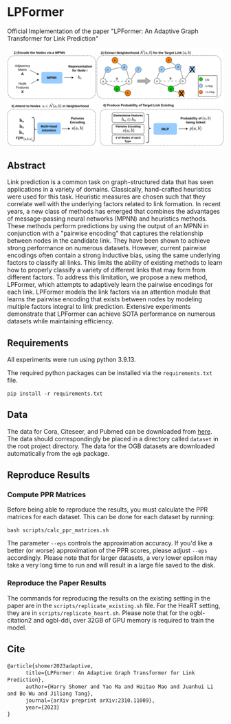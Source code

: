 # LPFormer

Official Implementation of the paper "LPFormer: An Adaptive Graph Transformer for Link Prediction"

![Framework](https://raw.githubusercontent.com/HarryShomer/LPFormer/master/LPFormer-Framework.png)

## Abstract
 
Link prediction is a common task on graph-structured data that has seen applications in a variety of domains. Classically, hand-crafted heuristics were used for this task. Heuristic measures are chosen such that they correlate well with the underlying factors related to link formation. In recent years, a new class of methods has emerged that combines the advantages of message-passing neural networks (MPNN) and heuristics methods. These methods perform predictions by using the output of an MPNN in conjunction with a "pairwise encoding" that captures the relationship between nodes in the candidate link. They have been shown to achieve strong performance on numerous datasets. However, current pairwise encodings often contain a strong  inductive bias, using the same underlying factors to classify all links. This limits the ability of existing methods to learn how to properly classify a variety of different links that may form from different factors. To address this limitation, we propose a new method, LPFormer, which attempts to adaptively learn the pairwise encodings for each link. LPFormer models the link factors via an attention module that learns the pairwise encoding that exists between nodes by modeling multiple factors integral to link prediction. Extensive experiments demonstrate that LPFormer can achieve SOTA performance on numerous datasets while maintaining efficiency.


## Requirements

All experiments were run using python 3.9.13.

The required python packages can be installed via the  `requirements.txt` file.
```
pip install -r requirements.txt 
```

## Data

The data for Cora, Citeseer, and Pubmed can be downloaded from [here](https://github.com/Juanhui28/HeaRT#download-data). The data should correspondingly be placed in a directory called `dataset` in the root project directory. The data for the OGB datasets are downloaded automatically from the `ogb` package.

## Reproduce Results


### Compute PPR Matrices

Before being able to reproduce the results, you must calculate the PPR matrices for each dataset. This can be done for each dataset by running:
```
bash scripts/calc_ppr_matrices.sh
```
The parameter `--eps` controls the approximation accuracy. If you'd like a better (or worse) approximation of the PPR scores, please adjust `--eps` accordingly. Please note that for larger datasets, a very lower epsilon may take a very long time to run and will result in a large file saved to the disk.


### Reproduce the Paper Results

The commands for reproducing the results on the existing setting in the paper are in the `scripts/replicate_existing.sh` file. For the HeaRT setting, they are in `scripts/replicate_heart.sh`. Please note that for the ogbl-citation2 and ogbl-ddi, over 32GB of GPU memory is required to train the model.  


## Cite
```
@article{shomer2023adaptive,
      title={LPFormer: An Adaptive Graph Transformer for Link Prediction}, 
      author={Harry Shomer and Yao Ma and Haitao Mao and Juanhui Li and Bo Wu and Jiliang Tang},
      journal={arXiv preprint arXiv:2310.11009},
      year={2023}
}
```
